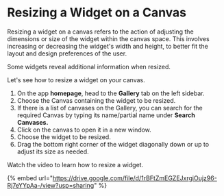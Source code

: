 # Resizing a Widget on a Canvas

Resizing a widget on a canvas refers to the action of adjusting the dimensions or size of the widget within the canvas space. This involves increasing or decreasing the widget's width and height, to better fit the layout and design preferences of the user.

Some widgets reveal additional information when resized.

Let's see how to resize a widget on your canvas.

1. On the app **homepage**, head to the **Gallery** tab on the left sidebar.
2. Choose the Canvas containing the widget to be resized.
3. If there is a list of canvases on the Gallery, you can search for the required Canvas by typing its name/partial name under **Search Canvases.**
4. Click on the canvas to open it in a new window.
5. Choose the widget to be resized.
6. Drag the bottom right corner of  the widget diagonally down or up to adjust its size as needed.&#x20;

Watch the video to learn how to resize a widget.

{% embed url="https://drive.google.com/file/d/1rBFtZmEGZEJxrgiOujz96-Rj7eYYpAa-/view?usp=sharing" %}
